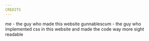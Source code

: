```yaml
---
CREDITS
---
```

me - the guy who made this website
gunnablescum - the guy who implemented css in this website and made the code way more sight readable
